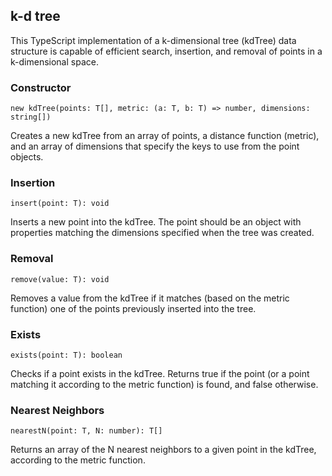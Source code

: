 ## k-d tree
This TypeScript implementation of a k-dimensional tree (kdTree) data structure is capable of efficient search, insertion, and removal of points in a k-dimensional space.

### Constructor
```
new kdTree(points: T[], metric: (a: T, b: T) => number, dimensions: string[])
```
Creates a new kdTree from an array of points, a distance function (metric), and an array of dimensions that specify the keys to use from the point objects.

### Insertion
```
insert(point: T): void
```
Inserts a new point into the kdTree. The point should be an object with properties matching the dimensions specified when the tree was created.

### Removal
```
remove(value: T): void
```
Removes a value from the kdTree if it matches (based on the metric function) one of the points previously inserted into the tree.

### Exists
```
exists(point: T): boolean
```
Checks if a point exists in the kdTree. Returns true if the point (or a point matching it according to the metric function) is found, and false otherwise.

### Nearest Neighbors
```
nearestN(point: T, N: number): T[]
```
Returns an array of the N nearest neighbors to a given point in the kdTree, according to the metric function.